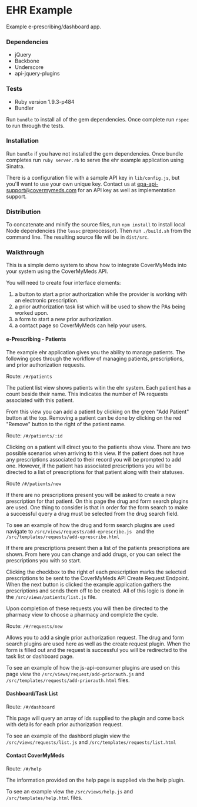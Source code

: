 EHR Example
============

Example e-prescribing/dashboard app.


### Dependencies
* jQuery
* Backbone
* Underscore
* api-jquery-plugins

### Tests

* Ruby version 1.9.3-p484
* Bundler

Run ``` bundle ``` to install all of the gem dependencies. Once complete
run ``` rspec ``` to run through the tests.

### Installation

Run ``` bundle ``` if you have not installed the gem dependencies. Once
bundle completes run ``` ruby server.rb ``` to serve the ehr example
application using Sinatra.

There is a configuration file with a sample API key in `lib/config.js`, but you'll
want to use your own unique key. Contact us at [epa-api-support@covermymeds.com](mailto:epa-api-support@covermymeds.com)
for an API key as well as implementation support.

### Distribution

To concatenate and minify the source files, run `npm install` to install local
Node dependencies (the `lessc` preprocessor). Then run `./build.sh` from the
command line. The resulting source file will be in `dist/src`.

### Walkthrough

This is a simple demo system to show how to integrate CoverMyMeds into
your system using the CoverMyMeds API.

You will need to create four interface elements:

1. a button to start a prior authorization while the provider is
working with an electronic prescription.
2. a prior authorization task list which will be used to show the PAs
being worked upon.
3. a form to start a new prior authorization.
4. a contact page so CoverMyMeds can help your users.

#### e-Prescribing - Patients

The example ehr application gives you the ability to manage patients.
The following goes through the workflow of managing patients,
prescriptions, and prior authorization requests.

Route: ``` /#/patients ```

The patient list view shows patients witin the ehr system. Each patient
has a count beside their name. This indicates the number of PA requests
associated with this patient.

From this view you can add a patient by clicking on the green
"Add Patient" button at the top. Removing a patient can be done by
clicking on the red "Remove" button to the right of the patient name.

Route: ``` /#/patients/:id ```

Clicking on a patient will direct you to the patients show view. There
are two possible scenarios when arriving to this view. If the patient
does not have any prescriptions associated to their record you will be
prompted to add one. However, if the patient has associated
prescriptions you will be directed to a list of prescriptions for that
patient along with their statuses.

Route ``` /#/patients/new ```

If there are no prescriptions present you will be asked to create a new
prescription for that patient. On this page the drug and form search
plugins are used. One thing to consider is that in order for the
form search to make a successful query a drug must be selected from the
drug search field.

To see an example of how the drug and form search plugins are used
navigate to ``` /src/views/requests/add-eprescribe.js  ``` and the
``` /src/templates/requests/add-eprescribe.html ```

If there are prescriptions present then a list of the patients
prescriptions are shown. From here you can change and add drugs, or you
can select the prescriptions you with so start.

Clicking the checkbox to the right of each prescription marks the
selected prescriptions to be sent to the CoverMyMeds API Create Request
Endpoint. When the next button is clicked the example application
gathers the prescriptions and sends them off to be created. All of this
logic is done in the ``` /src/views/patients/list.js ``` file.

Upon completion of these requests you will then be directed to the
pharmacy view to choose a pharmacy and complete the cycle.

Route: ``` /#/requests/new  ```

Allows you to add a single prior authorization request. The drug and
form search plugins are used here as well as the create request plugin.
When the form is filled out and the request is successful you will be
redirected to the task list or dashboard page.

To see an example of how the js-api-consumer plugins are used on this
page view the ``` /src/views/request/add-priorauth.js ``` and ```
/src/templates/requests/add-priorauth.html ``` files.

#### Dashboard/Task List

Route: ``` /#/dashboard ```

This page will query an array of ids supplied to the plugin and come back with
details for each prior authorization request.

To see an example of the dashbord plugin view the ```
/src/views/requests/list.js ``` and ```
/src/templates/requests/list.html ```

#### Contact CoverMyMeds

Route: ``` /#/help ```

The information provided on the help page is supplied via the help
plugin.

To see an example view the ``` /src/views/help.js ``` and
``` /src/templates/help.html ``` files.

